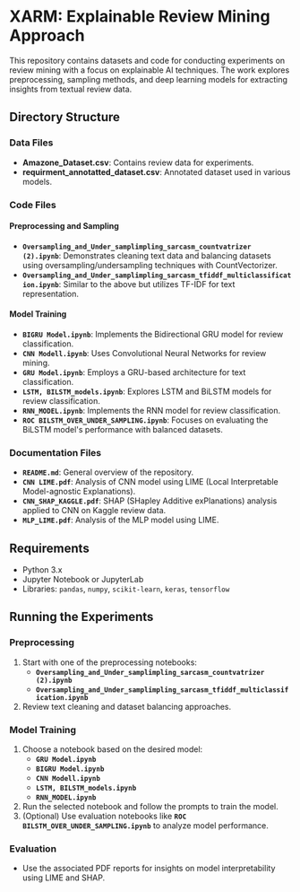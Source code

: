 # XARM: Explainable Review Mining Approach

This repository contains datasets and code for conducting experiments on review mining with a focus on explainable AI techniques. The work explores preprocessing, sampling methods, and deep learning models for extracting insights from textual review data.

## Directory Structure

### Data Files
- **Amazone_Dataset.csv**: Contains review data for experiments.
- **requirment_annotatted_dataset.csv**: Annotated dataset used in various models.

### Code Files

#### Preprocessing and Sampling
- **`Oversampling_and_Under_samplimpling_sarcasm_countvatrizer (2).ipynb`**: Demonstrates cleaning text data and balancing datasets using oversampling/undersampling techniques with CountVectorizer.
- **`Oversampling_and_Under_samplimpling_sarcasm_tfiddf_multiclassification.ipynb`**: Similar to the above but utilizes TF-IDF for text representation.

#### Model Training
- **`BIGRU Model.ipynb`**: Implements the Bidirectional GRU model for review classification.
- **`CNN Modell.ipynb`**: Uses Convolutional Neural Networks for review mining.
- **`GRU Model.ipynb`**: Employs a GRU-based architecture for text classification.
- **`LSTM, BILSTM_models.ipynb`**: Explores LSTM and BiLSTM models for review classification.
- **`RNN_MODEL.ipynb`**: Implements the RNN model for review classification.
- **`ROC BILSTM_OVER_UNDER_SAMPLING.ipynb`**: Focuses on evaluating the BiLSTM model's performance with balanced datasets.

### Documentation Files
- **`README.md`**: General overview of the repository.
- **`CNN LIME.pdf`**: Analysis of CNN model using LIME (Local Interpretable Model-agnostic Explanations).
- **`CNN_SHAP_KAGGLE.pdf`**: SHAP (SHapley Additive exPlanations) analysis applied to CNN on Kaggle review data.
- **`MLP_LIME.pdf`**: Analysis of the MLP model using LIME.

## Requirements
- Python 3.x
- Jupyter Notebook or JupyterLab
- Libraries: `pandas`, `numpy`, `scikit-learn`, `keras`, `tensorflow`

## Running the Experiments

### Preprocessing
1. Start with one of the preprocessing notebooks:
   - **`Oversampling_and_Under_samplimpling_sarcasm_countvatrizer (2).ipynb`**
   - **`Oversampling_and_Under_samplimpling_sarcasm_tfiddf_multiclassification.ipynb`**
2. Review text cleaning and dataset balancing approaches.

### Model Training
1. Choose a notebook based on the desired model:
   - **`GRU Model.ipynb`**
   - **`BIGRU Model.ipynb`**
   - **`CNN Modell.ipynb`**
   - **`LSTM, BILSTM_models.ipynb`**
   - **`RNN_MODEL.ipynb`**
2. Run the selected notebook and follow the prompts to train the model.
3. (Optional) Use evaluation notebooks like **`ROC BILSTM_OVER_UNDER_SAMPLING.ipynb`** to analyze model performance.

### Evaluation
- Use the associated PDF reports for insights on model interpretability using LIME and SHAP.
